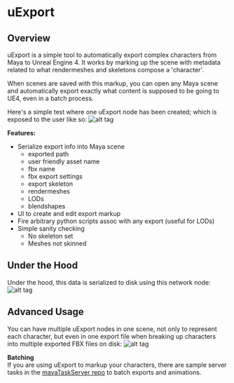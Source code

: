 uExport
============

Overview
---------------
uExport is a simple tool to automatically export complex characters from Maya to Unreal Engine 4. It works by marking up the scene with metadata related to what rendermeshes and skeletons compose a 'character'.

When scenes are saved with this markup, you can open any Maya scene and automatically export exactly what content is supposed to be going to UE4, even in a batch process.

Here's a simple test where one uExport node has been created; which is exposed to the user like so:
![alt tag](http://chrisevans3d.com/files/github/uExport_simple.gif)

__Features:__
* Serialize export info into Maya scene
  * exported path
  * user friendly asset name
  * fbx name
  * fbx export settings
  * export skeleton
  * rendermeshes
  * LODs
  * blendshapes
* UI to create and edit export markup
* Fire arbitrary python scripts assoc with any export (useful for LODs)
* Simple sanity checking
  * No skeleton set
  * Meshes not skinned

Under the Hood
---------------
Under the hood, this data is serialized to disk using this network node:
![alt tag](http://chrisevans3d.com/files/github/uNode.PNG)

Advanced Usage
---------------
You can have multiple uExport nodes in one scene, not only to represent each character, but even in one export file when breaking up characters into multiple exported FBX files on disk:
![alt tag](http://chrisevans3d.com/files/github/uexport01.png)

__Batching__<br>
If you are using uExport to markup your characters, there are sample server tasks in the [mayaTaskServer repo](https://github.com/chrisevans3d/mayaTaskServer) to batch exports and animations.
